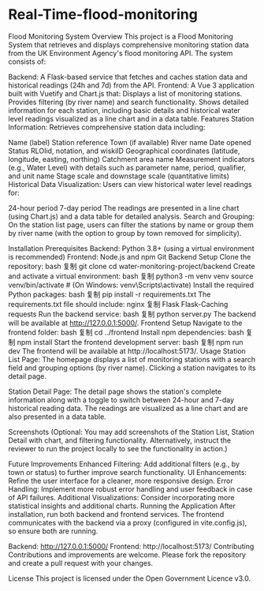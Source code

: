 # Real-Time-flood-monitoring
Flood Monitoring System
Overview
This project is a Flood Monitoring System that retrieves and displays comprehensive monitoring station data from the UK Environment Agency's flood monitoring API. The system consists of:

Backend: A Flask-based service that fetches and caches station data and historical readings (24h and 7d) from the API.
Frontend: A Vue 3 application built with Vuetify and Chart.js that:
Displays a list of monitoring stations.
Provides filtering (by river name) and search functionality.
Shows detailed information for each station, including basic details and historical water level readings visualized as a line chart and in a data table.
Features
Station Information:
Retrieves comprehensive station data including:

Name (label)
Station reference
Town (if available)
River name
Date opened
Status
RLOIid, notation, and wiskiID
Geographical coordinates (latitude, longitude, easting, northing)
Catchment area name
Measurement indicators (e.g., Water Level) with details such as parameter name, period, qualifier, and unit name
Stage scale and downstage scale (quantitative limits)
Historical Data Visualization:
Users can view historical water level readings for:

24-hour period
7-day period
The readings are presented in a line chart (using Chart.js) and a data table for detailed analysis.
Search and Grouping:
On the station list page, users can filter the stations by name or group them by river name (with the option to group by town removed for simplicity).

Installation
Prerequisites
Backend: Python 3.8+ (using a virtual environment is recommended)
Frontend: Node.js and npm
Git
Backend Setup
Clone the repository:
bash
复制
git clone <repository-url>
cd water-monitoring-project/backend
Create and activate a virtual environment:
bash
复制
python3 -m venv venv
source venv/bin/activate   # (On Windows: venv\Scripts\activate)
Install the required Python packages:
bash
复制
pip install -r requirements.txt
The requirements.txt file should include:
nginx
复制
Flask
Flask-Caching
requests
Run the backend service:
bash
复制
python server.py
The backend will be available at http://127.0.0.1:5000/.
Frontend Setup
Navigate to the frontend folder:
bash
复制
cd ../frontend
Install npm dependencies:
bash
复制
npm install
Start the frontend development server:
bash
复制
npm run dev
The frontend will be available at http://localhost:5173/.
Usage
Station List Page:
The homepage displays a list of monitoring stations with a search field and grouping options (by river name). Clicking a station navigates to its detail page.

Station Detail Page:
The detail page shows the station's complete information along with a toggle to switch between 24-hour and 7-day historical reading data. The readings are visualized as a line chart and are also presented in a data table.

Screenshots
(Optional: You may add screenshots of the Station List, Station Detail with chart, and filtering functionality. Alternatively, instruct the reviewer to run the project locally to see the functionality in action.)

Future Improvements
Enhanced Filtering: Add additional filters (e.g., by town or status) to further improve search functionality.
UI Enhancements: Refine the user interface for a cleaner, more responsive design.
Error Handling: Implement more robust error handling and user feedback in case of API failures.
Additional Visualizations: Consider incorporating more statistical insights and additional charts.
Running the Application
After installation, run both backend and frontend services. The frontend communicates with the backend via a proxy (configured in vite.config.js), so ensure both are running.

Backend: http://127.0.0.1:5000/
Frontend: http://localhost:5173/
Contributing
Contributions and improvements are welcome. Please fork the repository and create a pull request with your changes.

License
This project is licensed under the Open Government Licence v3.0.
